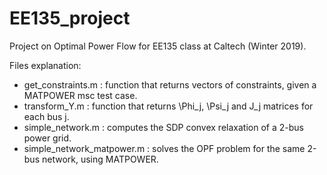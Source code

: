 # EE135_project
Project on Optimal Power Flow for EE135 class at Caltech (Winter 2019).

Files explanation:
- get_constraints.m         : function that returns vectors of constraints, given a MATPOWER msc test case.
- transform_Y.m             : function that returns \Phi_j, \Psi_j and J_j matrices for each bus j.
- simple_network.m          : computes the SDP convex relaxation of a 2-bus power grid.
- simple_network_matpower.m : solves the OPF problem for the same 2-bus network, using MATPOWER.

